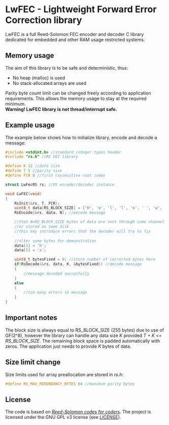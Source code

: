 # LwFEC - Lightweight Forward Error Correction library
LwFEC is a full Reed-Solomon FEC encoder and decoder C library dedicated for embedded and other RAM usage restricted systems.
## Memory usage
 The aim of this library is to be safe and deterministic, thus:
* No heap (malloc) is used
* No stack-allocated arrays are used

Parity byte count limit can be changed freely according to application requirements. This allows the memory usage to stay at the required minimum.\
**Warning! LwFEC library is not thread/interrupt safe.** 

## Example usage
The example below shows how to initialize library, encode and decode a message:
```C
#include <stdint.h> //standard integer types header
#include "rs.h" //RS FEC library

#define K 12 //data size
#define T 5 //parity size
#define FCR 0 //first consecutive root index

struct LwFecRS rs; //RS encoder/decoder instance

void LwFEC(void)
{
    RsInit(&rs, T, FCR);
    uint8_t data[RS_BLOCK_SIZE] = {'H', 'e', 'l', 'l', 'o', ' ', 'w', 'o', 'r', 'l', 'd', '\0'};
    RsEncode(&rs, data, N); //encode message

    //then N=RS_BLOCK_SIZE bytes of data are sent through some channel
    //or stored on some disk
    //this may introduce errors that the decoder will try to fix
    
    //alter some bytes for demonstration
    data[1] = 'h';
    data[5] = 'x';

    uint8_t bytesFixed = 0; //store number of corrected bytes here
    if(RsDecode(&rs, data, K, &bytesFixed)) //decode message
    {
        //message decoded succesfully
    }
    else
    {
        //too many errors in message
    }
}
```
## Important notes
The block size is always equal to RS_BLOCK_SIZE (255 bytes) due to use of GF(2^8), however the library can handle any data size *K* provided *T + K <= RS_BLOCK_SIZE*. The remaining block space is padded automatically with zeros. The application just needs to provide *K* bytes of data.
## Size limit change
Size limits used for array preallocation are stored in *rs.h*:
```C
#define RS_MAX_REDUNDANCY_BYTES 64 //maximum parity bytes
```
## License
The code is based on [*Reed-Solomon codes for coders*](https://en.wikiversity.org/wiki/Reed%E2%80%93Solomon_codes_for_coders).
The project is licensed under the GNU GPL v3 license (see [LICENSE](LICENSE)).

